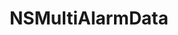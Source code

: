 ﻿---
uid: crmscript_ref_NSMultiAlarmData
title: NSMultiAlarmData
intellisense: Void.NSMultiAlarmData
keywords: NSMultiAlarmData
so.topic: reference
---
